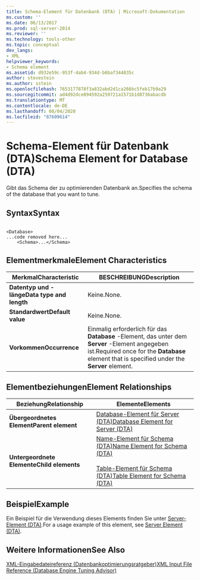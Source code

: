 ```yaml
---
title: Schema-Element für Datenbank (DTA) | Microsoft-Dokumentation
ms.custom: ''
ms.date: 06/13/2017
ms.prod: sql-server-2014
ms.reviewer: ''
ms.technology: tools-other
ms.topic: conceptual
dev_langs:
- XML
helpviewer_keywords:
- Schema element
ms.assetid: d932e59c-953f-4ab4-934d-b6baf344835c
author: stevestein
ms.author: sstein
ms.openlocfilehash: 7653177878f3a832abd2d1ca266bc5feb17b9a29
ms.sourcegitcommit: ad4d92dce894592a259721a1571b1d8736abacdb
ms.translationtype: MT
ms.contentlocale: de-DE
ms.lasthandoff: 08/04/2020
ms.locfileid: "87609614"
---
```

# <a name="schema-element-for-database-dta"></a><span data-ttu-id="75be4-102">Schema-Element für Datenbank (DTA)</span><span class="sxs-lookup"><span data-stu-id="75be4-102">Schema Element for Database (DTA)</span></span>
  <span data-ttu-id="75be4-103">Gibt das Schema der zu optimierenden Datenbank an.</span><span class="sxs-lookup"><span data-stu-id="75be4-103">Specifies the schema of the database that you want to tune.</span></span>  
  
## <a name="syntax"></a><span data-ttu-id="75be4-104">Syntax</span><span class="sxs-lookup"><span data-stu-id="75be4-104">Syntax</span></span>  
  
```  
  
<Database>  
...code removed here...  
    <Schema>...</Schema>  
```  
  
## <a name="element-characteristics"></a><span data-ttu-id="75be4-105">Elementmerkmale</span><span class="sxs-lookup"><span data-stu-id="75be4-105">Element Characteristics</span></span>  
  
|<span data-ttu-id="75be4-106">Merkmal</span><span class="sxs-lookup"><span data-stu-id="75be4-106">Characteristic</span></span>|<span data-ttu-id="75be4-107">BESCHREIBUNG</span><span class="sxs-lookup"><span data-stu-id="75be4-107">Description</span></span>|  
|--------------------|-----------------|  
|<span data-ttu-id="75be4-108">**Datentyp und -länge**</span><span class="sxs-lookup"><span data-stu-id="75be4-108">**Data type and length**</span></span>|<span data-ttu-id="75be4-109">Keine.</span><span class="sxs-lookup"><span data-stu-id="75be4-109">None.</span></span>|  
|<span data-ttu-id="75be4-110">**Standardwert**</span><span class="sxs-lookup"><span data-stu-id="75be4-110">**Default value**</span></span>|<span data-ttu-id="75be4-111">Keine.</span><span class="sxs-lookup"><span data-stu-id="75be4-111">None.</span></span>|  
|<span data-ttu-id="75be4-112">**Vorkommen**</span><span class="sxs-lookup"><span data-stu-id="75be4-112">**Occurrence**</span></span>|<span data-ttu-id="75be4-113">Einmalig erforderlich für das **Database** -Element, das unter dem **Server** -Element angegeben ist.</span><span class="sxs-lookup"><span data-stu-id="75be4-113">Required once for the **Database** element that is specified under the **Server** element.</span></span>|  
  
## <a name="element-relationships"></a><span data-ttu-id="75be4-114">Elementbeziehungen</span><span class="sxs-lookup"><span data-stu-id="75be4-114">Element Relationships</span></span>  
  
|<span data-ttu-id="75be4-115">Beziehung</span><span class="sxs-lookup"><span data-stu-id="75be4-115">Relationship</span></span>|<span data-ttu-id="75be4-116">Elemente</span><span class="sxs-lookup"><span data-stu-id="75be4-116">Elements</span></span>|  
|------------------|--------------|  
|<span data-ttu-id="75be4-117">**Übergeordnetes Element**</span><span class="sxs-lookup"><span data-stu-id="75be4-117">**Parent element**</span></span>|[<span data-ttu-id="75be4-118">Database-Element für Server &#40;DTA&#41;</span><span class="sxs-lookup"><span data-stu-id="75be4-118">Database Element for Server &#40;DTA&#41;</span></span>](database-element-for-server-dta.md)|  
|<span data-ttu-id="75be4-119">**Untergeordnete Elemente**</span><span class="sxs-lookup"><span data-stu-id="75be4-119">**Child elements**</span></span>|[<span data-ttu-id="75be4-120">Name-Element für Schema &#40;DTA&#41;</span><span class="sxs-lookup"><span data-stu-id="75be4-120">Name Element for Schema &#40;DTA&#41;</span></span>](name-element-for-schema-dta.md)<br /><br /> [<span data-ttu-id="75be4-121">Table-Element für Schema &#40;DTA&#41;</span><span class="sxs-lookup"><span data-stu-id="75be4-121">Table Element for Schema &#40;DTA&#41;</span></span>](table-element-for-schema-dta.md)|  
  
## <a name="example"></a><span data-ttu-id="75be4-122">Beispiel</span><span class="sxs-lookup"><span data-stu-id="75be4-122">Example</span></span>  
 <span data-ttu-id="75be4-123">Ein Beispiel für die Verwendung dieses Elements finden Sie unter [Server-Element &#40;DTA&#41;](server-element-dta.md).</span><span class="sxs-lookup"><span data-stu-id="75be4-123">For a usage example of this element, see [Server Element &#40;DTA&#41;](server-element-dta.md).</span></span>  
  
## <a name="see-also"></a><span data-ttu-id="75be4-124">Weitere Informationen</span><span class="sxs-lookup"><span data-stu-id="75be4-124">See Also</span></span>  
 [<span data-ttu-id="75be4-125">XML-Eingabedateireferenz &#40;Datenbankoptimierungsratgeber&#41;</span><span class="sxs-lookup"><span data-stu-id="75be4-125">XML Input File Reference &#40;Database Engine Tuning Advisor&#41;</span></span>](xml-input-file-reference-database-engine-tuning-advisor.md)  
  
  
